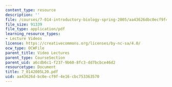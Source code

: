 ```yaml
---
content_type: resource
description: ''
file: /courses/7-014-introductory-biology-spring-2005/aa43626dbc0ecf9f4e16cbc753363570_7_0142005L20.pdf
file_size: 91339
file_type: application/pdf
learning_resource_types:
- Lecture Videos
license: https://creativecommons.org/licenses/by-nc-sa/4.0/
ocw_type: OCWFile
parent_title: Video Lectures
parent_type: CourseSection
parent_uid: a6cdb6c1-f237-9b60-8fc3-dd7bcbce46d2
resourcetype: Document
title: 7_0142005L20.pdf
uid: aa43626d-bc0e-cf9f-4e16-cbc753363570
---
```


